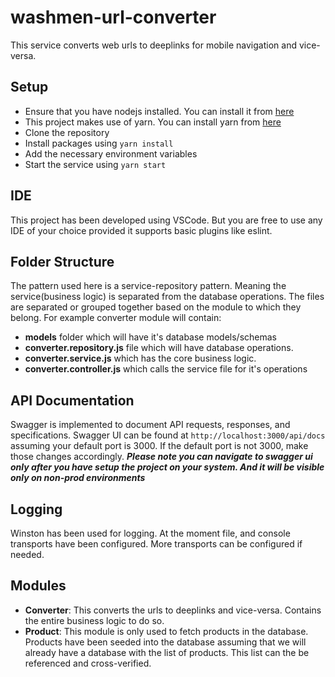 # washmen-url-converter
This service converts web urls to deeplinks for mobile navigation and vice-versa.

## Setup
* Ensure that you have nodejs installed. You can install it from [here](https://nodejs.org/en/download)
* This project makes use of yarn. You can install yarn from [here](https://classic.yarnpkg.com/lang/en/docs/install/#mac-stable)
* Clone the repository
* Install packages using `yarn install`
* Add the necessary environment variables
* Start the service using `yarn start`

## IDE
This project has been developed using VSCode. But you are free to use any IDE of your choice provided it supports basic plugins like eslint.

## Folder Structure
The pattern used here is a service-repository pattern. Meaning the service(business logic) is separated from the database operations.
The files are separated or grouped together based on the module to which they belong.
For example converter module will contain:
* **models** folder which will have it's database models/schemas
* **converter.repository.js** file which will have database operations.
* **converter.service.js** which has the core business logic.
* **converter.controller.js** which calls the service file for it's operations

## API Documentation
Swagger is implemented to document API requests, responses, and specifications. Swagger UI can be found at `http://localhost:3000/api/docs` assuming your default port is 3000. If the default port is not 3000, make those changes accordingly.
***Please note you can navigate to swagger ui only after you have setup the project on your system. And it will be visible only on non-prod environments***

## Logging
Winston has been used for logging. At the moment file, and console transports have been configured. More transports can be configured if needed.

## Modules
* **Converter**: This converts the urls to deeplinks and vice-versa. Contains the entire business logic to do so.
* **Product**: This module is only used to fetch products in the database. Products have been seeded into the database assuming that we will already have a database with the list of products. This list can the be referenced and cross-verified.